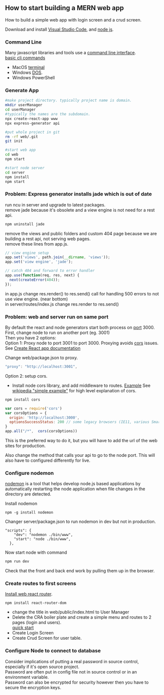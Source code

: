 ## How to start building a MERN web app
How to build a simple web app with login screen and a crud screen.  


Download and install [Visual Studio Code](https://code.visualstudio.com/download), and [node js](https://nodejs.org/en/download/).  

### Command Line
Many javascript libraries and tools use a [command line interface](https://en.wikipedia.org/wiki/Command-line_interface).  
[basic cli commands](cli.md)    
- MacOS [terminal](https://en.wikipedia.org/wiki/Terminal_(macOS)) 
- Windows [DOS](https://en.wikipedia.org/wiki/MS-DOS).  
- Windows PowerShell

### Generate App
``` zsh
#make project directory. typically project name is domain.
mkdir userManager
cd userManager
#typically the names are the subdomain.
npx create-react-app www
npx express-generator api 

#put whole project in git
rm -rf web/.git
git init

#start web app
cd web
npm start

#start node server
cd server
npm install
npm start

```

### Problem: Express generator installs jade which is out of date
run ncu in server and upgrade to latest packages.  
remove jade because it's obsolete and a view engine is not need for a rest api.  
``` zsh
npm uninstall jade
```
remove the views and public folders and custom 404 page because we are building a rest api, not serving web pages.  
remove these lines from app.js. 
```javascript
// view engine setup
app.set('views', path.join(__dirname, 'views'));
app.set('view engine', 'jade');

// catch 404 and forward to error handler
app.use(function(req, res, next) {
  next(createError(404));
});
```
in app.js change res.render() to res.send() call for handling 500 errors to not use view engine. (near bottom)  
in server/routes/index.js change res.render to res.send()  

### Problem: web and server run on same port
By default the react and node generators start both process on [port](https://en.wikipedia.org/wiki/Port_(computer_networking)) 3000.  
First, change node to run on another port (eg. 3001)  
Then you have 2 options:  
Option 1: Proxy node to port 3001 to port 3000. Proxying avoids [cors](https://developer.mozilla.org/en-US/docs/Web/HTTP/CORS)  issues. See [Create React app documentation](https://create-react-app.dev/docs/proxying-api-requests-in-development/)

Change web/package.json to proxy.  
```javascript
"proxy": "http://localhost:3001",
````
Option 2: setup cors. 
- Install node cors library, and add middleware to routes. [Example](https://expressjs.com/en/resources/middleware/cors.html) See [wikipedia "simple example"](https://en.wikipedia.org/wiki/Cross-origin_resource_sharing) for high level explanation of cors. 
``` zsh
npm install cors
```

``` javascript
var cors = require('cors')
var corsOptions = {
  origin: 'http://localhost:3000',
  optionsSuccessStatus: 200 // some legacy browsers (IE11, various SmartTVs) choke on 204
}
app.all("/*",  cors(corsOptions))
```

This is the preferred way to do it, but you will have to add the url of the web sites for production.  

Also change the method that calls your api to go to the node port. This will also have to configured differently for live.   

### Configure nodemon
[nodemon](https://nodemon.io/) is a tool that helps develop node.js based applications by automatically restarting the node application when file changes in the directory are detected.  

Install nodemon  
```
npm -g install nodemon
```

Changer server/package.json to run nodemon in dev but not in production.  
```
"scripts": {
    "dev": "nodemon ./bin/www",
    "start": "node ./bin/www",
  },
```

Now start node with command
``` zsh
npm run dev
```

Check that the front and back end work by pulling them up in the browser.  

### Create routes to first screens
[Install web react router](https://reacttraining.com/react-router/web/guides/quick-start).  
``` 
npm install react-router-dom
```
- change the title in web/public/index.html to User Manager
- Delete the CRA  boiler plate and create a simple menu and routes to 2 pages (login and users).   
[quick start](https://reacttraining.com/react-router/web/guides/quick-start)  
- Create Login Screen
- Create Crud Screen for user table.  

### Configure Node to connect to database
Consider implications of putting a real password in source control, especially if it's open source project.  
Password are often put in config file not in source control or in an environment variable.  
Password can also be encrypted for security however then you have to secure the encryption keys.  

